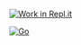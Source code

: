 [![Work in Repl.it](https://classroom.github.com/assets/work-in-replit-14baed9a392b3a25080506f3b7b6d57f295ec2978f6f33ec97e36a161684cbe9.svg)](https://classroom.github.com/online_ide?assignment_repo_id=406119&assignment_repo_type=GroupAssignmentRepo)

[![Go](https://github.com/cs-ut-ee/project-group-3/actions/workflows/go.yml/badge.svg?branch=main)](https://github.com/cs-ut-ee/project-group-3/actions/workflows/go.yml)
